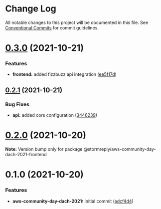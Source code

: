 # Change Log

All notable changes to this project will be documented in this file.
See [Conventional Commits](https://conventionalcommits.org) for commit guidelines.

# [0.3.0](https://github.com/stormreply/aws-community-day-dach-2021/compare/0.2.1...0.3.0) (2021-10-21)


### Features

* **frontend:** added fizzbuzz api integration ([ee5f17d](https://github.com/stormreply/aws-community-day-dach-2021/commit/ee5f17d10dcba59c3b668a0a4b975f1169d56464))





## [0.2.1](https://github.com/stormreply/aws-community-day-dach-2021/compare/0.2.0...0.2.1) (2021-10-21)


### Bug Fixes

* **api:** added cors configuration ([3446239](https://github.com/stormreply/aws-community-day-dach-2021/commit/3446239404fd955c6e14666bfb2fb0b8da63ff37))





# [0.2.0](https://github.com/stormreply/aws-community-day-dach-2021/compare/0.1.0...0.2.0) (2021-10-20)

**Note:** Version bump only for package @stormreply/aws-community-day-dach-2021-frontend





# 0.1.0 (2021-10-20)


### Features

* **aws-community-day-dach-2021:** initial commit ([adcf4d4](https://github.com/stormreply/aws-community-day-dach-2021/commit/adcf4d4c04c4ffecfc94f932622595082a10b3df))
